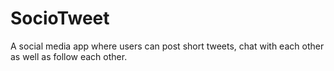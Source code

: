 # SocioTweet
A social media app where users can post short tweets, chat with each other as well as follow each other.
